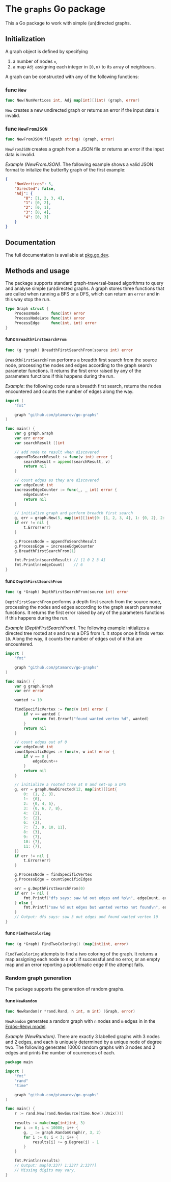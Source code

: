 # The `graphs` Go package

This a Go package to work with simple (un)directed graphs.

## Initialization

A graph object is defined by specifying

1. a number of nodes `n`,
2. a map `Adj` assigning each integer in `[0,n)` to its array of neighbours.

A graph can be constructed with any of the following functions:

### func `New`
```go
func New(NumVertices int, Adj map[int][]int) (graph, error)
```
`New` creates a new undirected graph or returns an error if the input data is invalid. 

### func `NewFromJSON`
```go
func NewFromJSON(filepath string) (graph, error) 
```
`NewFromJSON` creates a graph from a JSON file or returns an error if the input data is invalid.

_Example (NewFromJSON)_. The following example shows a valid JSON format to initalize the butterfly graph
of the first example:
```json
{
    "NumVertices": 5,
    "Directed": false,
    "Adj": {
        "0": [1, 2, 3, 4],
        "1": [0, 2],
        "2": [0, 1],
        "3": [0, 4],
        "4": [0, 3]
    }
}
```

## Documentation 

The full documentation is available at [pkg.go.dev](https://pkg.go.dev/github.com/ptamarov/go-graphs).

## Methods and usage 

The package supports standard graph-traversal-based algorithms to query and analyse simple (un)directed graphs. A
graph stores three functions that are called when running a BFS or a DFS, which can return an `error` and in this
way stop the run. 

```go
type Graph struct {
	ProcessNode     func(int) error
	ProcessNodeLate func(int) error
	ProcessEdge     func(int, int) error
}
```

#### func `BreadthFirstSearchFrom`
```go
func (g *graph) BreadthFirstSearchFrom(source int) error
```
`BreadthFirstSearchFrom` performs a breadth first search from the source 
node, processing the nodes and edges according to the graph search parameter 
functions. It returns the first error raised by any of the parameters functions 
if this happens during the run.

_Example_: the following code runs a breadth first search, returns the nodes encountered
and counts the number of edges along the way.

```go
import (
	"fmt"

	graph "github.com/ptamarov/go-graphs"
)

func main() {
	var g graph.Graph
	var err error
	var searchResult []int

	// add node to result when discovered
	appendToSearchResult := func(v int) error {
		searchResult = append(searchResult, v)
		return nil
	}

	// count edges as they are discovered
	var edgeCount int
	increaseEdgeCounter := func(_, _ int) error {
		edgeCount++
		return nil
	}

	// initialize graph and perform breadth first search
	g, err = graph.New(5, map[int][]int{0: {1, 2, 3, 4}, 1: {0, 2}, 2: {0, 1}, 3: {0, 4}, 4: {0, 3}})
	if err != nil {
		t.Error(err)
	}

	g.ProcessNode = appendToSearchResult
	g.ProcessEdge = increaseEdgeCounter
	g.BreadthFirstSearchFrom(1)

	fmt.Println(searchResult) // [1 0 2 3 4]
	fmt.Println(edgeCount)    // 6
}
```

#### func `DepthFirstSearchFrom`
```go
func (g *Graph) DepthFirstSearchFrom(source int) error
```
`DepthFirstSearchFrom` performs a depth first search from the source node, processing the nodes and edges according to the graph 
search parameter functions. It returns the first error raised by any of the parameters functions if this happens during the run. 

_Example (DepthFirstSearchFrom)_. The following example initializes a directed tree rooted at `0` and runs a DFS from it.
It stops once it finds vertex `10`. Along the way, it counts the number of edges out of `0` that are encountered. 

```go 
import (
	"fmt"

	graph "github.com/ptamarov/go-graphs"
)

func main() {
	var g graph.Graph
	var err error

	wanted := 10

	findSpecificVertex := func(v int) error {
		if v == wanted {
			return fmt.Errorf("found wanted vertex %d", wanted)
		}
		return nil
	}

	// count edges out of 0
	var edgeCount int
	countSpecificEdges := func(v, w int) error {
		if v == 0 {
			edgeCount++
		}
		return nil
	}

	// initialize a rooted tree at 0 and set-up a DFS
	g, err = graph.NewDirected(12, map[int][]int{
		0:  {1, 2, 3},
		1:  {0},
		2:  {0, 4, 5},
		3:  {0, 6, 7, 8},
		4:  {2},
		5:  {2},
		6:  {3},
		7:  {3, 9, 10, 11},
		8:  {3},
		9:  {7},
		10: {7},
		11: {7},
	})
	if err != nil {
		t.Error(err)
	}

	g.ProcessNode = findSpecificVertex
	g.ProcessEdge = countSpecificEdges

	err = g.DepthFirstSearchFrom(0)
	if err != nil {
		fmt.Printf("dfs says: saw %d out edges and %s\n", edgeCount, err)
	} else {
		fmt.Printf("saw %d out edges but wanted vertex not found\n", edgeCount)
	}
	// Output: dfs says: saw 3 out edges and found wanted vertex 10
}
```

#### func `FindTwoColoring`
```go
func (g *Graph) FindTwoColoring() (map[int]int, error)
```
`FindTwoColoring` attempts to find a two coloring of the graph. It returns
a map assigning each node to `0` or `1` if successful and no error, or an 
empty map and an error reporting a problematic edge if the attempt fails.

### Random graph generation

The package supports the generation of random graphs. 

#### func `NewRandom`
```go
func NewRandom(r *rand.Rand, n int, m int) (Graph, error) 
```

`NewRandom` generates a random graph with `n` nodes and `m` edges in
in the [Erdős–Rényi model](https://en.wikipedia.org/wiki/Erd%C5%91s%E2%80%93R%C3%A9nyi_model).

_Example (NewRandom)_. There are exactly 3 labelled graphs with 3 nodes and 2 edges, and each is uniquely
determined by a unique node of degree two. The following generates 10000 random graphs with 
3 nodes and 2 edges and prints the number of ocurrences of each. 

```go
package main 

import (
    "fmt"
	"rand"
	"time"

    graph "github.com/ptamarov/go-graphs"
)

func main() {
    r := rand.New(rand.NewSource(time.Now().Unix()))
    
    results := make(map[int]int, 3)
    for i := 0; i < 10000; i++ {
        g, _ := graph.RandomGraph(r, 3, 2)
        for i := 0; i < 3; i++ {
            results[i] += g.Degree(i) - 1
        }
    }

    fmt.Println(results)
    // Output: map[0:33?? 1:33?? 2:33??] 
	// Missing digits may vary.
}
```